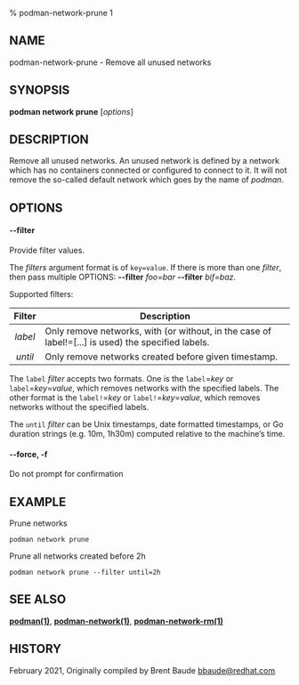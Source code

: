 % podman-network-prune 1

## NAME

podman\-network\-prune - Remove all unused networks

## SYNOPSIS

**podman network prune** [*options*]

## DESCRIPTION

Remove all unused networks. An unused network is defined by a network which
has no containers connected or configured to connect to it. It will not remove
the so-called default network which goes by the name of _podman_.

## OPTIONS

#### **--filter**

Provide filter values.

The _filters_ argument format is of `key=value`. If there is more than one _filter_, then pass multiple OPTIONS: **--filter** _foo=bar_ **--filter** _bif=baz_.

Supported filters:

| Filter  | Description                                                                                        |
| :-----: | -------------------------------------------------------------------------------------------------- |
| _label_ | Only remove networks, with (or without, in the case of label!=[...] is used) the specified labels. |
| _until_ | Only remove networks created before given timestamp.                                               |

The `label` _filter_ accepts two formats. One is the `label`=_key_ or `label`=_key_=_value_, which removes networks with the specified labels. The other format is the `label!`=_key_ or `label!`=_key_=_value_, which removes networks without the specified labels.

The `until` _filter_ can be Unix timestamps, date formatted timestamps, or Go duration strings (e.g. 10m, 1h30m) computed relative to the machine’s time.

#### **--force**, **-f**

Do not prompt for confirmation

## EXAMPLE

Prune networks

```
podman network prune
```

Prune all networks created before 2h

```
podman network prune --filter until=2h
```

## SEE ALSO

**[podman(1)](commands/podman.md)**, **[podman-network(1)](commands/podman-network/podman-network.md)**, **[podman-network-rm(1)](commands/podman-network/podman-network-rm.md)**

## HISTORY

February 2021, Originally compiled by Brent Baude <bbaude@redhat.com>
